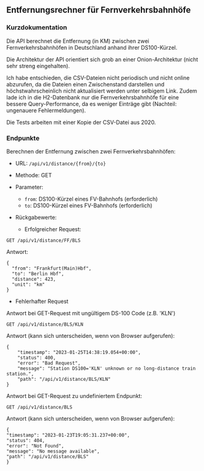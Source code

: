 ## Entfernungsrechner für Fernverkehrsbahnhöfe

### Kurzdokumentation

Die API berechnet die Entfernung (in KM) zwischen zwei Fernverkehrsbahnhöfen in Deutschland anhand ihrer
DS100-Kürzel.

Die Architektur der API orientiert sich grob an einer Onion-Architektur (nicht sehr streng eingehalten).

Ich habe entschieden, die CSV-Dateien nicht periodisch und nicht online abzurufen, da die Dateien einen Zwischenstand
darstellen und höchstwahrscheinlich nicht aktualisiert werden unter selbigem Link. Zudem lade ich in die H2-Datenbank
nur die Fernverkehrsbahnhöfe für eine bessere Query-Performance, da es weniger Einträge gibt (Nachteil: ungenauere
Fehlermeldungen).

Die Tests arbeiten mit einer Kopie der CSV-Datei aus 2020.

### Endpunkte

Berechnen der Entfernung zwischen zwei Fernverkehrsbahnhöfen:

* URL: `/api/v1/distance/{from}/{to}`
* Methode: GET
* Parameter:
    * `from`: DS100-Kürzel eines FV-Bahnhofs (erforderlich)
    * `to`: DS100-Kürzel eines FV-Bahnhofs (erforderlich)

* Rückgabewerte:
    * Erfolgreicher Request:

```
GET /api/v1/distance/FF/BLS
```

Antwort:

```
{
  "from": "Frankfurt(Main)Hbf",
  "to": "Berlin Hbf",
  "distance": 423,
  "unit": "km"
}
```

* Fehlerhafter Request

Antwort bei GET-Request mit ungültigem DS-100 Code (z.B. 'KLN')

```
GET /api/v1/distance/BLS/KLN
```

Antwort (kann sich unterscheiden, wenn von Browser aufgerufen):

```
{
    "timestamp": "2023-01-25T14:38:19.054+00:00",
    "status": 400,
    "error": "Bad Request",
    "message": "Station DS100='KLN' unknown or no long-distance train station.",
    "path": "/api/v1/distance/BLS/KLN"
}
```

Antwort bei GET-Request zu undefiniertem Endpunkt:

```
GET /api/v1/distance/BLS
```

Antwort (kann sich unterscheiden, wenn von Browser aufgerufen):

```
{
"timestamp": "2023-01-23T19:05:31.237+00:00",
"status": 404,
"error": "Not Found",
"message": "No message available",
"path": "/api/v1/distance/BLS"
}
```
